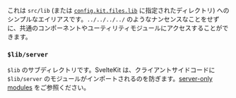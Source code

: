 これは `src/lib` (または [`config.kit.files.lib`](https://kit.svelte.jp/docs/configuration#files) に指定されたディレクトリ) へのシンプルなエイリアスです。`../../../../` のようなナンセンスなことをせずに、共通のコンポーネントやユーティリティモジュールにアクセスすることができます。

### `$lib/server`

`$lib` のサブディレクトリです。SvelteKit は、クライアントサイドコードに `$lib/server` のモジュールがインポートされるのを防ぎます。[server-only modules](/docs/server-only-modules) をご参照ください。
